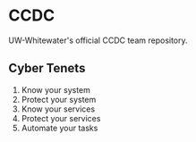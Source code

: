 # CCDC

UW-Whitewater's official CCDC team repository.

## Cyber Tenets

1) Know your system
2) Protect your system
3) Know your services
4) Protect your services
5) Automate your tasks